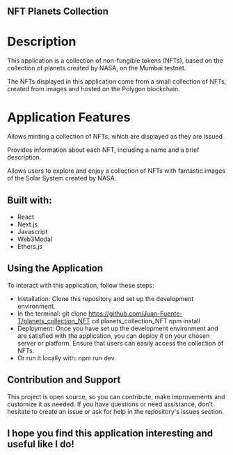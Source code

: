## NFT Planets Collection

# Description
This application is a collection of non-fungible tokens (NFTs), based on the collection of planets created by NASA, on the Mumbai testnet. 

The NFTs displayed in this application come from a small collection of NFTs, created from images and hosted on the Polygon blockchain.

# Application Features
Allows minting a collection of NFTs, which are displayed as they are issued. 

Provides information about each NFT, including a name and a brief description. 

Allows users to explore and enjoy a collection of NFTs with fantastic images of the Solar System created by NASA.

## Built with:
- React
- Next.js
- Javascript
- Web3Modal
- Ethers.js

## Using the Application
To interact with this application, follow these steps:

- Installation: 
Clone this repository and set up the development environment.
- In the terminal:
git clone https://github.com/Juan-Fuente-T/planets_collection_NFT
cd planets_collection_NFT
npm install
- Deployment: Once you have set up the development environment and are satisfied with the application, you can deploy it on your chosen server or platform. Ensure that users can easily access the collection of NFTs.
- Or run it locally with:
npm run dev

## Contribution and Support
This project is open source, so you can contribute, make improvements and customize it as needed. If you have questions or need assistance, don't hesitate to create an issue or ask for help in the repository's issues section.

## I hope you find this application interesting and useful like I do!